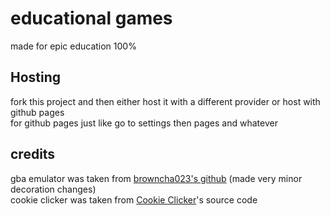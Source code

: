 # educational games
made for epic education 100%
## Hosting
fork this project and then either host it with a different provider or host with github pages <br>
for github pages just like go to settings then pages and whatever
## credits
gba emulator was taken from [browncha023's github](https://github.com/Browncha023/GBA) (made very minor decoration changes) <br>
cookie clicker was taken from [Cookie Clicker](https://orteil.dashnet.org/cookieclicker/)'s source code


